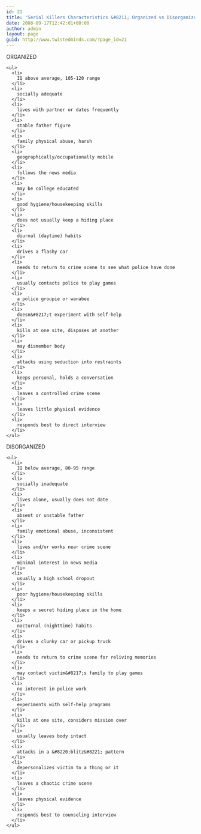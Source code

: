 ```yaml
---
id: 21
title: 'Serial Killers Characteristics &#8211; Organized vs Disorganized'
date: 2008-09-17T12:42:01+00:00
author: admin
layout: page
guid: http://www.twistedminds.com/?page_id=21
---
```

<p class="dropcap-first">
  <div class="left">
    ORGANIZED</p> 
    
    <ul>
      <li>
        IQ above average, 105-120 range
      </li>
      <li>
        socially adequate
      </li>
      <li>
        lives with partner or dates frequently
      </li>
      <li>
        stable father figure
      </li>
      <li>
        family physical abuse, harsh
      </li>
      <li>
        geographically/occupationally mobile
      </li>
      <li>
        follows the news media
      </li>
      <li>
        may be college educated
      </li>
      <li>
        good hygiene/housekeeping skills
      </li>
      <li>
        does not usually keep a hiding place
      </li>
      <li>
        diurnal (daytime) habits
      </li>
      <li>
        drives a flashy car
      </li>
      <li>
        needs to return to crime scene to see what police have done
      </li>
      <li>
        usually contacts police to play games
      </li>
      <li>
        a police groupie or wanabee
      </li>
      <li>
        doesn&#8217;t experiment with self-help
      </li>
      <li>
        kills at one site, disposes at another
      </li>
      <li>
        may dismember body
      </li>
      <li>
        attacks using seduction into restraints
      </li>
      <li>
        keeps personal, holds a conversation
      </li>
      <li>
        leaves a controlled crime scene
      </li>
      <li>
        leaves little physical evidence
      </li>
      <li>
        responds best to direct interview
      </li>
    </ul>
  </div>
  
  <div class="right">
    DISORGANIZED</p> 
    
    <ul>
      <li>
        IQ below average, 80-95 range
      </li>
      <li>
        socially inadequate
      </li>
      <li>
        lives alone, usually does not date
      </li>
      <li>
        absent or unstable father
      </li>
      <li>
        family emotional abuse, inconsistent
      </li>
      <li>
        lives and/or works near crime scene
      </li>
      <li>
        minimal interest in news media
      </li>
      <li>
        usually a high school dropout
      </li>
      <li>
        poor hygiene/housekeeping skills
      </li>
      <li>
        keeps a secret hiding place in the home
      </li>
      <li>
        nocturnal (nighttime) habits
      </li>
      <li>
        drives a clunky car or pickup truck
      </li>
      <li>
        needs to return to crime scene for reliving memories
      </li>
      <li>
        may contact victim&#8217;s family to play games
      </li>
      <li>
        no interest in police work
      </li>
      <li>
        experiments with self-help programs
      </li>
      <li>
        kills at one site, considers mission over
      </li>
      <li>
        usually leaves body intact
      </li>
      <li>
        attacks in a &#8220;blitz&#8221; pattern
      </li>
      <li>
        depersonalizes victim to a thing or it
      </li>
      <li>
        leaves a chaotic crime scene
      </li>
      <li>
        leaves physical evidence
      </li>
      <li>
        responds best to counseling interview
      </li>
    </ul>
  </div>
  
  <div style="clear:both;">
  </div>